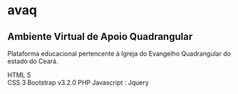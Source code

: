 # avaq

## Ambiente Virtual de Apoio Quadrangular

Plataforma educacional pertencente à Igreja do Evangelho Quadrangular do estado do Ceará.

HTML 5 <br>
CSS 3
Bootstrap v3.2.0
PHP
Javascript
:   Jquery

